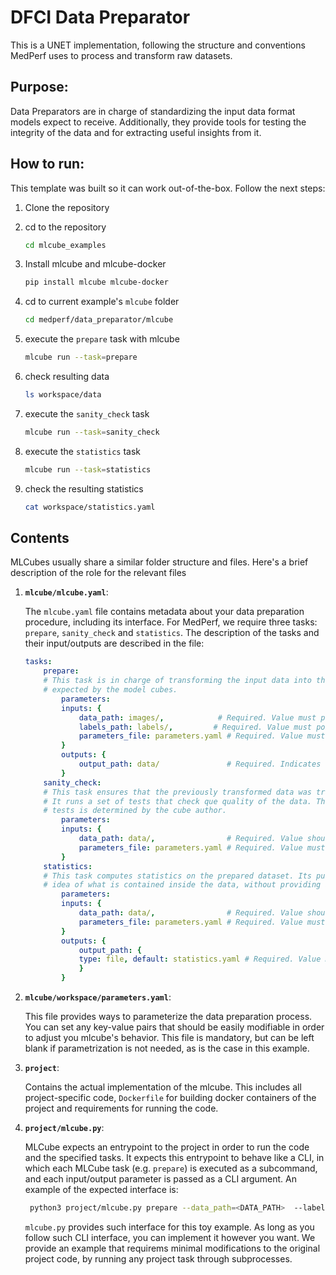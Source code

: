 # DFCI Data Preparator
This is a UNET implementation, following the structure and conventions MedPerf uses to process and transform raw datasets.

## Purpose:
Data Preparators are in charge of standardizing the input data format models expect to receive. Additionally, they provide tools for testing the integrity of the data and for extracting useful insights from it.

## How to run:
This template was built so it can work out-of-the-box. Follow the next steps:

1. Clone the repository
2. cd to the repository
   ```bash
   cd mlcube_examples
   ```
3. Install mlcube and mlcube-docker

   ```bash
   pip install mlcube mlcube-docker
   ```
4. cd to current example's `mlcube` folder

   ```bash
   cd medperf/data_preparator/mlcube
   ```
5. execute the `prepare` task with mlcube
   ```bash
   mlcube run --task=prepare
   ```
6. check resulting data
   ```bash
   ls workspace/data
   ```
7. execute the `sanity_check` task
    ```bash
    mlcube run --task=sanity_check
    ```
8. execute the `statistics` task
    ```bash
    mlcube run --task=statistics
    ``` 
9. check the resulting statistics
    ```bash
    cat workspace/statistics.yaml
    ```

## Contents

MLCubes usually share a similar folder structure and files. Here's a brief description of the role for the relevant files

1. __`mlcube/mlcube.yaml`__: 

    The `mlcube.yaml` file contains metadata about your data preparation procedure, including its interface. For MedPerf, we require three tasks: `prepare`, `sanity_check` and `statistics`. The description of the tasks and their input/outputs are described in the file:

    ```yml
    tasks:
        prepare:
        # This task is in charge of transforming the input data into the format
        # expected by the model cubes. 
            parameters:
            inputs: {
                data_path: images/,            # Required. Value must point to a directory containing the raw data inside workspace
                labels_path: labels/,         # Required. Value must point to a directory containing labels for the data
                parameters_file: parameters.yaml # Required. Value must be `parameters.yaml`
            }
            outputs: {
                output_path: data/               # Required. Indicates where to store the transformed data. Must contain transformed data and labels
            }
        sanity_check:
        # This task ensures that the previously transformed data was transformed correctly.
        # It runs a set of tests that check que quality of the data. The rigurosity of those
        # tests is determined by the cube author.
            parameters:
            inputs: {
                data_path: data/,                # Required. Value should be the output of the prepare task
                parameters_file: parameters.yaml # Required. Value must be `parameters.yaml`
            }
        statistics:
        # This task computes statistics on the prepared dataset. Its purpose is to get a high-level
        # idea of what is contained inside the data, without providing any specifics of any single entry
            parameters:
            inputs: {
                data_path: data/,                # Required. Value should be the output of the prepare task
                parameters_file: parameters.yaml # Required. Value must be `parameters.yaml`
            }
            outputs: {
                output_path: {
                type: file, default: statistics.yaml # Required. Value must be `statistics.yaml`
                }
            }
    ```

2. __`mlcube/workspace/parameters.yaml`__:

   This file provides ways to parameterize the data preparation process. You can set any key-value pairs that should be easily modifiable in order to adjust you mlcube's behavior. This file is mandatory, but can be left blank if parametrization is not needed, as is the case in this example.

3. __`project`__: 
   
   Contains the actual implementation of the mlcube. This includes all project-specific code, `Dockerfile` for building docker containers of the project and requirements for running the code.
    
5. __`project/mlcube.py`__:
   
   MLCube expects an entrypoint to the project in order to run the code and the specified tasks. It expects this entrypoint to behave like a CLI, in which each MLCube task (e.g. `prepare`) is executed as a subcommand, and each input/output parameter is passed as a CLI argument. An example of the expected interface is:
   ```bash
    python3 project/mlcube.py prepare --data_path=<DATA_PATH>  --labels_path=<LABELS_PATH> --parameters_file=<PARAMETERS_FILE> --output_path=<OUTPUT_PATH>
   ```
   `mlcube.py` provides such interface for this toy example. As long as you follow such CLI interface, you can implement it however you want. We provide an example that requirems minimal modifications to the original project code, by running any project task through subprocesses.


